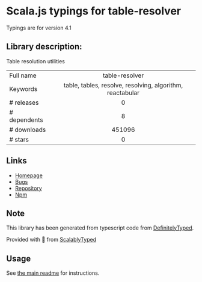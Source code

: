 
# Scala.js typings for table-resolver

Typings are for version 4.1

## Library description:
Table resolution utilities

|                    |                 |
| ------------------ | :-------------: |
| Full name          | table-resolver |
| Keywords           | table, tables, resolve, resolving, algorithm, reactabular |
| # releases         | 0 |
| # dependents       | 8 |
| # downloads        | 451096 |
| # stars            | 0 |

## Links
- [Homepage](https://github.com/reactabular/table-resolver#readme)
- [Bugs](https://github.com/reactabular/table-resolver/issues)
- [Repository](https://github.com/reactabular/table-resolver)
- [Npm](https://www.npmjs.com/package/table-resolver)
    


## Note
This library has been generated from typescript code from [DefinitelyTyped](https://definitelytyped.org).

Provided with :purple_heart: from [ScalablyTyped](https://github.com/oyvindberg/ScalablyTyped)

## Usage
See [the main readme](../../readme.md) for instructions.


